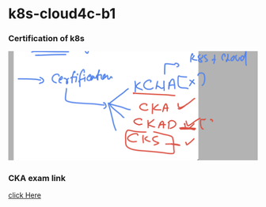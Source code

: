 # k8s-cloud4c-b1

### Certification of k8s 

<img src="crt.png">

### CKA exam link 

[click Here](https://training.linuxfoundation.org/certification/certified-kubernetes-administrator-cka/)

